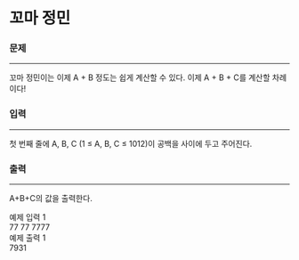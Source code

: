 # 꼬마 정민

### 문제

---

꼬마 정민이는 이제 A + B 정도는 쉽게 계산할 수 있다. 이제 A + B + C를 계산할 차례이다!

### 입력

---

첫 번째 줄에 A, B, C (1 ≤ A, B, C ≤ 1012)이 공백을 사이에 두고 주어진다.

### 출력

---

A+B+C의 값을 출력한다.


예제 입력 1<br>
77 77 7777<br>
예제 출력 1<br>
7931<br>